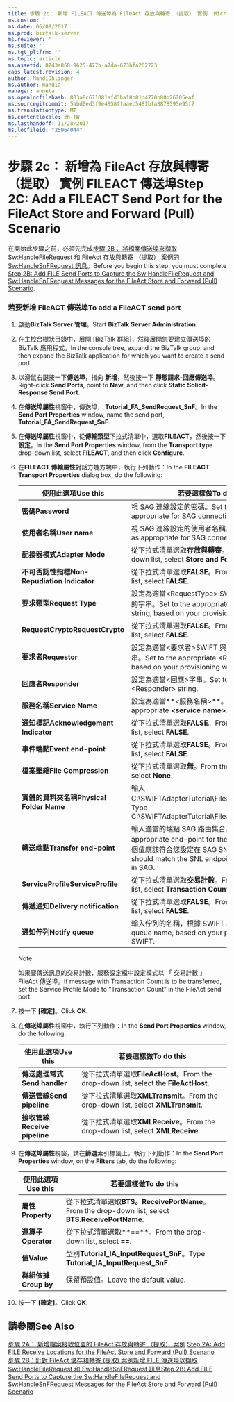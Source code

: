 ```yaml
---
title: 步驟 2c： 新增 FILEACT 傳送埠為 FileAct 存放與轉寄 （提取） 實例 |Microsoft 文件
ms.custom: ''
ms.date: 06/08/2017
ms.prod: biztalk-server
ms.reviewer: ''
ms.suite: ''
ms.tgt_pltfrm: ''
ms.topic: article
ms.assetid: 8743a868-9625-477b-a7da-673bfa262723
caps.latest.revision: 4
author: MandiOhlinger
ms.author: mandia
manager: anneta
ms.openlocfilehash: 803a8c671081afd3ba18b81d4770b80b26205eaf
ms.sourcegitcommit: 5abd0ed3f9e4858ffaaec5481bfa8878595e95f7
ms.translationtype: MT
ms.contentlocale: zh-TW
ms.lasthandoff: 11/28/2017
ms.locfileid: "25964044"
---
```

# <a name="step-2c-add-a-fileact-send-port-for-the-fileact-store-and-forward-pull-scenario"></a><span data-ttu-id="38c36-102">步驟 2c： 新增為 FileAct 存放與轉寄 （提取） 實例 FILEACT 傳送埠</span><span class="sxs-lookup"><span data-stu-id="38c36-102">Step 2C: Add a FILEACT Send Port for the FileAct Store and Forward (Pull) Scenario</span></span>
<span data-ttu-id="38c36-103">在開始此步驟之前，必須先完成[步驟 2B： 將檔案傳送埠來擷取 Sw:HandleFileRequest 和 FileAct 存放與轉寄 （提取） 案例的 Sw:HandleSnFRequest 訊息](../../adapters-and-accelerators/fileact-interact/step-2b-add-file-send-ports--get-sw-handlefilerequest-and-sw-handlesnfrequest.md)。</span><span class="sxs-lookup"><span data-stu-id="38c36-103">Before you begin this step, you must complete [Step 2B: Add FILE Send Ports to Capture the Sw:HandleFileRequest and Sw:HandleSnFRequest Messages for the FileAct Store and Forward (Pull) Scenario](../../adapters-and-accelerators/fileact-interact/step-2b-add-file-send-ports--get-sw-handlefilerequest-and-sw-handlesnfrequest.md).</span></span>  
  
### <a name="to-add-a-fileact-send-port"></a><span data-ttu-id="38c36-104">若要新增 FileACT 傳送埠</span><span class="sxs-lookup"><span data-stu-id="38c36-104">To add a FileACT send port</span></span>  
  
1.  <span data-ttu-id="38c36-105">啟動**BizTalk Server 管理**。</span><span class="sxs-lookup"><span data-stu-id="38c36-105">Start **BizTalk Server Administration**.</span></span>  
  
2.  <span data-ttu-id="38c36-106">在主控台樹狀目錄中，展開 [BizTalk 群組]，然後展開您要建立傳送埠的 BizTalk 應用程式。</span><span class="sxs-lookup"><span data-stu-id="38c36-106">In the console tree, expand the BizTalk group, and then expand the BizTalk application for which you want to create a send port.</span></span>  
  
3.  <span data-ttu-id="38c36-107">以滑鼠右鍵按一下**傳送埠**，指向 **新增**，然後按一下 **靜態請求-回應傳送埠**。</span><span class="sxs-lookup"><span data-stu-id="38c36-107">Right-click **Send Ports**, point to **New**, and then click **Static Solicit-Response Send Port**.</span></span>  
  
4.  <span data-ttu-id="38c36-108">在**傳送埠屬性**視窗中，傳送埠， **Tutorial_FA_SendRequest_SnF**。</span><span class="sxs-lookup"><span data-stu-id="38c36-108">In the **Send Port Properties** window, name the send port, **Tutorial_FA_SendRequest_SnF**.</span></span>  
  
5.  <span data-ttu-id="38c36-109">在**傳送埠屬性**視窗中，從**傳輸類型**下拉式清單中，選取**FILEACT**，然後按一下 **設定**。</span><span class="sxs-lookup"><span data-stu-id="38c36-109">In the **Send Port Properties** window, from the **Transport type** drop-down list, select **FILEACT**, and then click **Configure**.</span></span>  
  
6.  <span data-ttu-id="38c36-110">在**FILEACT 傳輸屬性**對話方塊方塊中，執行下列動作：</span><span class="sxs-lookup"><span data-stu-id="38c36-110">In the **FILEACT Transport Properties** dialog box, do the following:</span></span>  
  
    |<span data-ttu-id="38c36-111">**使用此選項**</span><span class="sxs-lookup"><span data-stu-id="38c36-111">**Use this**</span></span>|<span data-ttu-id="38c36-112">**若要這樣做**</span><span class="sxs-lookup"><span data-stu-id="38c36-112">**To do this**</span></span>|  
    |------------------|--------------------|  
    |<span data-ttu-id="38c36-113">**密碼**</span><span class="sxs-lookup"><span data-stu-id="38c36-113">**Password**</span></span>|<span data-ttu-id="38c36-114">視 SAG 連線設定的密碼。</span><span class="sxs-lookup"><span data-stu-id="38c36-114">Set the password as appropriate for SAG connectivity.</span></span>|  
    |<span data-ttu-id="38c36-115">**使用者名稱**</span><span class="sxs-lookup"><span data-stu-id="38c36-115">**User name**</span></span>|<span data-ttu-id="38c36-116">視 SAG 連線設定的使用者名稱。</span><span class="sxs-lookup"><span data-stu-id="38c36-116">Set the user name as appropriate for SAG connectivity.</span></span>|  
    |<span data-ttu-id="38c36-117">**配接器模式**</span><span class="sxs-lookup"><span data-stu-id="38c36-117">**Adapter Mode**</span></span>|<span data-ttu-id="38c36-118">從下拉式清單選取**存放與轉寄**。</span><span class="sxs-lookup"><span data-stu-id="38c36-118">From the drop-down list, select **Store and Forward**.</span></span>|  
    |<span data-ttu-id="38c36-119">**不可否認性指標**</span><span class="sxs-lookup"><span data-stu-id="38c36-119">**Non-Repudiation Indicator**</span></span>|<span data-ttu-id="38c36-120">從下拉式清單選取**FALSE**。</span><span class="sxs-lookup"><span data-stu-id="38c36-120">From the drop-down list, select **FALSE**.</span></span>|  
    |<span data-ttu-id="38c36-121">**要求類型**</span><span class="sxs-lookup"><span data-stu-id="38c36-121">**Request Type**</span></span>|<span data-ttu-id="38c36-122">設定為適當\<RequestType\> SWIFT 與您佈建為基礎的字串。</span><span class="sxs-lookup"><span data-stu-id="38c36-122">Set to the appropriate \<RequestType\> string, based on your provisioning with SWIFT.</span></span>|  
    |<span data-ttu-id="38c36-123">**RequestCrypto**</span><span class="sxs-lookup"><span data-stu-id="38c36-123">**RequestCrypto**</span></span>|<span data-ttu-id="38c36-124">從下拉式清單選取**FALSE**。</span><span class="sxs-lookup"><span data-stu-id="38c36-124">From the drop-down list, select **FALSE**.</span></span>|  
    |<span data-ttu-id="38c36-125">**要求者**</span><span class="sxs-lookup"><span data-stu-id="38c36-125">**Requestor**</span></span>|<span data-ttu-id="38c36-126">設定為適當\<要求者\>SWIFT 與您佈建為基礎的字串。</span><span class="sxs-lookup"><span data-stu-id="38c36-126">Set to the appropriate \<Requestor\> string, based on your provisioning with SWIFT.</span></span>|  
    |<span data-ttu-id="38c36-127">**回應者**</span><span class="sxs-lookup"><span data-stu-id="38c36-127">**Responder**</span></span>|<span data-ttu-id="38c36-128">設定為適當\<回應\>字串。</span><span class="sxs-lookup"><span data-stu-id="38c36-128">Set to the appropriate \<Responder\> string.</span></span>|  
    |<span data-ttu-id="38c36-129">**服務名稱**</span><span class="sxs-lookup"><span data-stu-id="38c36-129">**Service Name**</span></span>|<span data-ttu-id="38c36-130">設定為適當**\<服務名稱\>**。</span><span class="sxs-lookup"><span data-stu-id="38c36-130">Set to the appropriate **\<service name\>**.</span></span>|  
    |<span data-ttu-id="38c36-131">**通知標記**</span><span class="sxs-lookup"><span data-stu-id="38c36-131">**Acknowledgement Indicator**</span></span>|<span data-ttu-id="38c36-132">從下拉式清單選取**FALSE**。</span><span class="sxs-lookup"><span data-stu-id="38c36-132">From the drop-down list, select **FALSE**.</span></span>|  
    |<span data-ttu-id="38c36-133">**事件端點**</span><span class="sxs-lookup"><span data-stu-id="38c36-133">**Event end-point**</span></span>|<span data-ttu-id="38c36-134">從下拉式清單選取**FALSE**。</span><span class="sxs-lookup"><span data-stu-id="38c36-134">From the drop-down list, select **FALSE**.</span></span>|  
    |<span data-ttu-id="38c36-135">**檔案壓縮**</span><span class="sxs-lookup"><span data-stu-id="38c36-135">**File Compression**</span></span>|<span data-ttu-id="38c36-136">從下拉式清單選取**無**。</span><span class="sxs-lookup"><span data-stu-id="38c36-136">From the drop-down list, select **None**.</span></span>|  
    |<span data-ttu-id="38c36-137">**實體的資料夾名稱**</span><span class="sxs-lookup"><span data-stu-id="38c36-137">**Physical Folder Name**</span></span>|<span data-ttu-id="38c36-138">輸入 C:\SWIFTAdapterTutorial\Fileact\ClientLocation。</span><span class="sxs-lookup"><span data-stu-id="38c36-138">Type C:\SWIFTAdapterTutorial\Fileact\ClientLocation.</span></span>|  
    |<span data-ttu-id="38c36-139">**轉送端點**</span><span class="sxs-lookup"><span data-stu-id="38c36-139">**Transfer end-point**</span></span>|<span data-ttu-id="38c36-140">輸入適當的端點 SAG 路由集合。</span><span class="sxs-lookup"><span data-stu-id="38c36-140">Type the appropriate end-point for the SAG routing set.</span></span> <span data-ttu-id="38c36-141">這個值應該符合您設定在 SAG SNL 端點。</span><span class="sxs-lookup"><span data-stu-id="38c36-141">This value should match the SNL endpoint you configured in SAG.</span></span>|  
    |<span data-ttu-id="38c36-142">**ServiceProfile**</span><span class="sxs-lookup"><span data-stu-id="38c36-142">**ServiceProfile**</span></span>|<span data-ttu-id="38c36-143">從下拉式清單選取**交易計數**。</span><span class="sxs-lookup"><span data-stu-id="38c36-143">From the drop-down list, select **Transaction Count**.</span></span>|  
    |<span data-ttu-id="38c36-144">**傳遞通知**</span><span class="sxs-lookup"><span data-stu-id="38c36-144">**Delivery notification**</span></span>|<span data-ttu-id="38c36-145">從下拉式清單選取**FALSE**。</span><span class="sxs-lookup"><span data-stu-id="38c36-145">From the drop-down list, select **FALSE**.</span></span>|  
    |<span data-ttu-id="38c36-146">**通知佇列**</span><span class="sxs-lookup"><span data-stu-id="38c36-146">**Notify queue**</span></span>|<span data-ttu-id="38c36-147">輸入佇列的名稱，根據 SWIFT 與您佈建。</span><span class="sxs-lookup"><span data-stu-id="38c36-147">Type the queue name, based on your provisioning with SWIFT.</span></span>|  
  
    > [!NOTE]
    >  <span data-ttu-id="38c36-148">如果要傳送訊息的交易計數，服務設定檔中設定模式以 「 交易計數 」 FileAct 傳送埠。</span><span class="sxs-lookup"><span data-stu-id="38c36-148">If message with Transaction Count is to be transferred, set the Service Profile Mode to “Transaction Count” in the FileAct send port.</span></span>  
  
7.  <span data-ttu-id="38c36-149">按一下 **[確定]**。</span><span class="sxs-lookup"><span data-stu-id="38c36-149">Click **OK**.</span></span>  
  
8.  <span data-ttu-id="38c36-150">在**傳送埠屬性**視窗中，執行下列動作：</span><span class="sxs-lookup"><span data-stu-id="38c36-150">In the **Send Port Properties** window, do the following:</span></span>  
  
    |<span data-ttu-id="38c36-151">**使用此選項**</span><span class="sxs-lookup"><span data-stu-id="38c36-151">**Use this**</span></span>|<span data-ttu-id="38c36-152">**若要這樣做**</span><span class="sxs-lookup"><span data-stu-id="38c36-152">**To do this**</span></span>|  
    |------------------|--------------------|  
    |<span data-ttu-id="38c36-153">**傳送處理常式**</span><span class="sxs-lookup"><span data-stu-id="38c36-153">**Send handler**</span></span>|<span data-ttu-id="38c36-154">從下拉式清單選取**FileActHost**。</span><span class="sxs-lookup"><span data-stu-id="38c36-154">From the drop-down list, select the **FileActHost**.</span></span>|  
    |<span data-ttu-id="38c36-155">**傳送管線**</span><span class="sxs-lookup"><span data-stu-id="38c36-155">**Send pipeline**</span></span>|<span data-ttu-id="38c36-156">從下拉式清單選取**XMLTransmit**。</span><span class="sxs-lookup"><span data-stu-id="38c36-156">From the drop-down list, select **XMLTransmit**.</span></span>|  
    |<span data-ttu-id="38c36-157">**接收管線**</span><span class="sxs-lookup"><span data-stu-id="38c36-157">**Receive pipeline**</span></span>|<span data-ttu-id="38c36-158">從下拉式清單選取**XMLReceive**。</span><span class="sxs-lookup"><span data-stu-id="38c36-158">From the drop-down list, select **XMLReceive**.</span></span>|  
  
9. <span data-ttu-id="38c36-159">在**傳送埠屬性**視窗，請在**篩選**索引標籤上，執行下列動作：</span><span class="sxs-lookup"><span data-stu-id="38c36-159">In the **Send Port Properties** window, on the **Filters** tab, do the following:</span></span>  
  
    |<span data-ttu-id="38c36-160">**使用此選項**</span><span class="sxs-lookup"><span data-stu-id="38c36-160">**Use this**</span></span>|<span data-ttu-id="38c36-161">**若要這樣做**</span><span class="sxs-lookup"><span data-stu-id="38c36-161">**To do this**</span></span>|  
    |------------------|--------------------|  
    |<span data-ttu-id="38c36-162">**屬性**</span><span class="sxs-lookup"><span data-stu-id="38c36-162">**Property**</span></span>|<span data-ttu-id="38c36-163">從下拉式清單選取**BTS。ReceivePortName**。</span><span class="sxs-lookup"><span data-stu-id="38c36-163">From the drop-down list, select **BTS.ReceivePortName**.</span></span>|  
    |<span data-ttu-id="38c36-164">**運算子**</span><span class="sxs-lookup"><span data-stu-id="38c36-164">**Operator**</span></span>|<span data-ttu-id="38c36-165">從下拉式清單選取**==**。</span><span class="sxs-lookup"><span data-stu-id="38c36-165">From the drop-down list, select **==**.</span></span>|  
    |<span data-ttu-id="38c36-166">**值**</span><span class="sxs-lookup"><span data-stu-id="38c36-166">**Value**</span></span>|<span data-ttu-id="38c36-167">型別**Tutorial_IA_InputRequest_SnF**。</span><span class="sxs-lookup"><span data-stu-id="38c36-167">Type **Tutorial_IA_InputRequest_SnF**.</span></span>|  
    |<span data-ttu-id="38c36-168">**群組依據**</span><span class="sxs-lookup"><span data-stu-id="38c36-168">**Group by**</span></span>|<span data-ttu-id="38c36-169">保留預設值。</span><span class="sxs-lookup"><span data-stu-id="38c36-169">Leave the default value.</span></span>|  
  
10. <span data-ttu-id="38c36-170">按一下 **[確定]**。</span><span class="sxs-lookup"><span data-stu-id="38c36-170">Click **OK**.</span></span>  
  
## <a name="see-also"></a><span data-ttu-id="38c36-171">請參閱</span><span class="sxs-lookup"><span data-stu-id="38c36-171">See Also</span></span>  
 <span data-ttu-id="38c36-172">[步驟 2A： 新增檔案接收位置的 FileAct 存放與轉寄 （提取） 案例](../../adapters-and-accelerators/fileact-interact/step-2a-add-file-receive-locations-for-fileact-store-and-forward-scenario.md) </span><span class="sxs-lookup"><span data-stu-id="38c36-172">[Step 2A: Add FILE Receive Locations for the FileAct Store and Forward (Pull) Scenario](../../adapters-and-accelerators/fileact-interact/step-2a-add-file-receive-locations-for-fileact-store-and-forward-scenario.md) </span></span>  
 [<span data-ttu-id="38c36-173">步驟 2B：針對 FileAct 儲存和轉寄 (提取) 案例新增 FILE 傳送埠以擷取 Sw:HandleFileRequest 和 Sw:HandleSnFRequest 訊息</span><span class="sxs-lookup"><span data-stu-id="38c36-173">Step 2B: Add FILE Send Ports to Capture the Sw:HandleFileRequest and Sw:HandleSnFRequest Messages for the FileAct Store and Forward (Pull) Scenario</span></span>](../../adapters-and-accelerators/fileact-interact/step-2b-add-file-send-ports--get-sw-handlefilerequest-and-sw-handlesnfrequest.md)